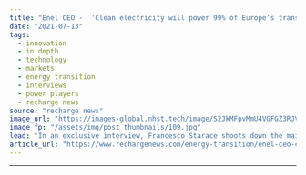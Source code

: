 ```yaml
---
title: "Enel CEO -  'Clean electricity will power 99% of Europe’s transport and heating by 2050 — and this is how it will work'"
date: "2021-07-13"
tags: 
  - innovation
  - in depth
  - technology
  - markets
  - energy transition
  - interviews
  - power players
  - recharge news
source: "recharge news"
image_url: "https://images-global.nhst.tech/image/S2JkMFpvMmU4VGFGZ3RJVnZtdFpEd1Vja2FvQ1hTU3dlcVZadmlGSm9BMD0=/nhst/binary/b57c548aa17956c7799b95cff167ed22"
image_fp: "/assets/img/post_thumbnails/109.jpg"
lead: "In an exclusive interview, Francesco Starace shoots down the main arguments against an all-electric future"
article_url: "https://www.rechargenews.com/energy-transition/enel-ceo-clean-electricity-will-power-99-of-europe-s-transport-and-heating-by-2050-and-this-is-how-it-will-work/2-1-1039642"
---
```


---

